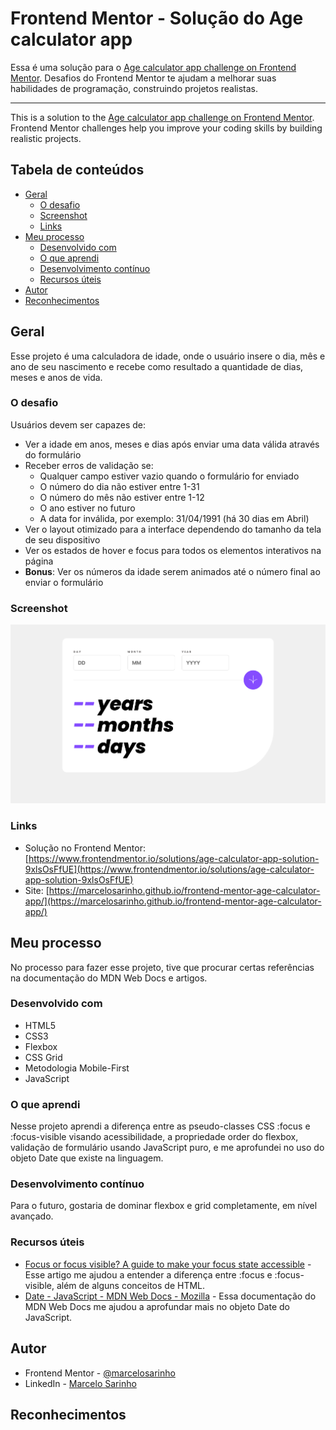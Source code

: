 # Frontend Mentor - Solução do Age calculator app

Essa é uma solução para o [Age calculator app challenge on Frontend Mentor](https://www.frontendmentor.io/challenges/age-calculator-app-dF9DFFpj-Q). Desafios do Frontend Mentor te ajudam a melhorar suas habilidades de programação, construindo projetos realistas.

----------------------------------------------------------------------------------

This is a solution to the [Age calculator app challenge on Frontend Mentor](https://www.frontendmentor.io/challenges/age-calculator-app-dF9DFFpj-Q). Frontend Mentor challenges help you improve your coding skills by building realistic projects.

## Tabela de conteúdos

- [Geral](#geral)
  - [O desafio](#o-desafio)
  - [Screenshot](#screenshot)
  - [Links](#links)
- [Meu processo](#meu-processo)
  - [Desenvolvido com](#desenvolvido-com)
  - [O que aprendi](#o-que-aprendi)
  - [Desenvolvimento contínuo](#desenvolvimento-continuo)
  - [Recursos úteis](#recursos-uteis)
- [Autor](#autor)
- [Reconhecimentos](#reconhecimentos)

## Geral

Esse projeto é uma calculadora de idade, onde o usuário insere o dia, mês e ano de seu nascimento e recebe como resultado a quantidade de dias, meses e anos de vida.

### O desafio

Usuários devem ser capazes de:

- Ver a idade em anos, meses e dias após enviar uma data válida através do formulário
- Receber erros de validação se:
  - Qualquer campo estiver vazio quando o formulário for enviado
  - O número do dia não estiver entre 1-31
  - O número do mês não estiver entre 1-12
  - O ano estiver no futuro
  - A data for inválida, por exemplo: 31/04/1991 (há 30 dias em Abril)
- Ver o layout otimizado para a interface dependendo do tamanho da tela de seu dispositivo
- Ver os estados de hover e focus para todos os elementos interativos na página
- **Bonus**: Ver os números da idade serem animados até o número final ao enviar o formulário

### Screenshot

![](./screenshots/screenshot.png)

### Links

- Solução no Frontend Mentor: [https://www.frontendmentor.io/solutions/age-calculator-app-solution-9xlsOsFfUE](https://www.frontendmentor.io/solutions/age-calculator-app-solution-9xlsOsFfUE)
- Site: [https://marcelosarinho.github.io/frontend-mentor-age-calculator-app/](https://marcelosarinho.github.io/frontend-mentor-age-calculator-app/)

## Meu processo

No processo para fazer esse projeto, tive que procurar certas referências na documentação do MDN Web Docs e artigos.

### Desenvolvido com

- HTML5
- CSS3
- Flexbox
- CSS Grid
- Metodologia Mobile-First
- JavaScript

### O que aprendi

Nesse projeto aprendi a diferença entre as pseudo-classes CSS :focus e :focus-visible visando acessibilidade, a propriedade order do flexbox, validação de formulário usando JavaScript puro, e me aprofundei no uso do objeto Date que existe na linguagem.

### Desenvolvimento contínuo

Para o futuro, gostaria de dominar flexbox e grid completamente, em nível avançado.

### Recursos úteis

- [Focus or focus visible? A guide to make your focus state accessible](https://mayashavin.com/articles/focus-vs-focus-visible-for-accessibility) - Esse artigo me ajudou a entender a diferença entre :focus e :focus-visible, além de alguns conceitos de HTML.
- [Date - JavaScript - MDN Web Docs - Mozilla](https://developer.mozilla.org/en-US/docs/Web/JavaScript/Reference/Global_Objects/Date) - Essa documentação do MDN Web Docs me ajudou a aprofundar mais no objeto Date do JavaScript.

## Autor

- Frontend Mentor - [@marcelosarinho](https://www.frontendmentor.io/profile/yourusername)
- LinkedIn - [Marcelo Sarinho](www.linkedin.com/in/marcelo-sarinho)

## Reconhecimentos
